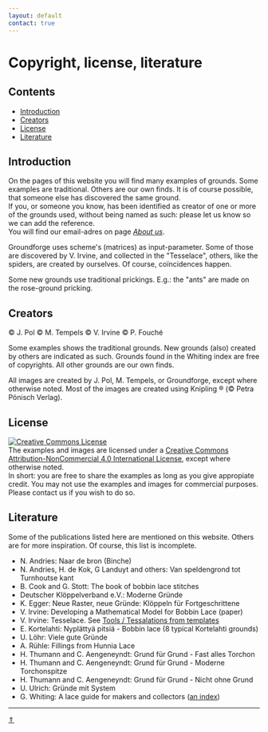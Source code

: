 ```yaml
---
layout: default
contact: true
---
```

# Copyright, license, literature

## Contents
* [Introduction](#introduction)
* [Creators](#creators)
* [License](#license)
* [Literature](#literature)

## Introduction
On the pages of this website you will find many examples of grounds. Some examples are traditional. Others are our own finds. It is of course possible, that someone else has discovered the same ground.    
If you, or someone you know, has been identified as creator of one or more of the grounds used, without being named as such: please let us know so we can add the reference.   
You will find our email-adres on page [_About us_][aboutus].   

Groundforge uses scheme's (matrices) as input-parameter. Some of those are discovered by V. Irvine, and collected in the "Tesselace", others, like the spiders, are created by ourselves. Of course, coïncidences happen.

Some new grounds use traditional prickings. E.g.: the "ants" are made on the rose-ground pricking.
    
## Creators
&copy; J. Pol
&copy; M. Tempels
&copy; V. Irvine
&copy; P. Fouché                
      
Some examples shows the traditional grounds. New grounds (also) created by others are indicated as such. Grounds found in the Whiting index are free of copyrights. All other grounds are our own finds.   

All images are created by J. Pol, M. Tempels, or Groundforge, except where otherwise noted.
Most of the images are created using Knipling &reg; (&copy; Petra Pönisch Verlag).   

## License
<a rel="license" href="http://creativecommons.org/licenses/by-nc/4.0/"><img alt="Creative Commons License" style="border-width:0" src="https://i.creativecommons.org/l/by-nc/4.0/88x31.png" /></a><br />The examples and images are licensed under a <a rel="license" href="http://creativecommons.org/licenses/by-nc/4.0/">Creative Commons Attribution-NonCommercial 4.0 International License</a>, except where otherwise noted.       
In short: you are free to share the examples as long as you give appropiate credit. You may not use the examples and images for commercial purposes. Please contact us if you wish to do so.


## Literature
Some of the publications listed here are mentioned on this website. Others are for more inspiration. Of course, this list is incomplete.             
* N. Andries: Naar de bron (Binche)      
* N. Andries, H. de Kok, G Landuyt and others: Van speldengrond tot Turnhoutse kant    
* B. Cook and G. Stott: The book of bobbin lace stitches            
* Deutscher Klöppelverband e.V.: Moderne Gründe           
* K. Egger: Neue Raster, neue Gründe: Klöppeln für Fortgeschrittene         
* V. Irvine: Developing a Mathematical Model for Bobbin Lace (paper)       
* V. Irvine: Tesselace. See [Tools / Tessalations from templates](https://tesselace.com/tools/inkscape-extension/)   
* E. Kortelahti: Nyplättyä pitsiä - Bobbin lace (8 typical Kortelahti grounds)         
* U. Löhr: Viele gute Gründe      
* A. Rühle: Fillings from Hunnia Lace     
* H. Thumann and C. Aengeneyndt: Grund für Grund - Fast alles Torchon           
* H. Thumann and C. Aengeneyndt: Grund für Grund - Moderne Torchonspitze              
* H. Thumann and C. Aengeneyndt: Grund für Grund - Nicht ohne Grund              
* U. Ulrich: Gründe mit System        
* G. Whiting: A lace guide for makers and collectors ([an index](https://d-bl.github.io/gw-lace-to-gf))          
        
***
[&uArr;]()

[aboutus]: https://maetempels.github.io/MAE-gf/docs/about-us#write-us
